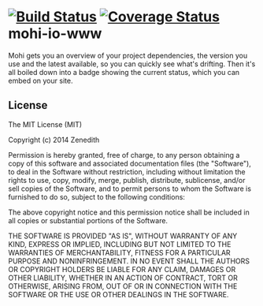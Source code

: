 [![Build Status](https://travis-ci.org/mohi-io/mohi-io-www.svg)](https://travis-ci.org/mohi-io/mohi-io-www)
[![Coverage Status](https://coveralls.io/repos/mohi-io/mohi-io-www/badge.png)](https://coveralls.io/r/mohi-io/mohi-io-www)
mohi-io-www
===========

 Mohi gets you an overview of your project dependencies, the version you use and the latest available, so you can quickly see what's drifting. Then it's all boiled down into a badge showing the current status, which you can embed on your site.


## License
The MIT License (MIT)

Copyright (c) 2014 Zenedith

Permission is hereby granted, free of charge, to any person obtaining a copy
of this software and associated documentation files (the "Software"), to deal
in the Software without restriction, including without limitation the rights
to use, copy, modify, merge, publish, distribute, sublicense, and/or sell
copies of the Software, and to permit persons to whom the Software is
furnished to do so, subject to the following conditions:

The above copyright notice and this permission notice shall be included in all
copies or substantial portions of the Software.

THE SOFTWARE IS PROVIDED "AS IS", WITHOUT WARRANTY OF ANY KIND, EXPRESS OR
IMPLIED, INCLUDING BUT NOT LIMITED TO THE WARRANTIES OF MERCHANTABILITY,
FITNESS FOR A PARTICULAR PURPOSE AND NONINFRINGEMENT. IN NO EVENT SHALL THE
AUTHORS OR COPYRIGHT HOLDERS BE LIABLE FOR ANY CLAIM, DAMAGES OR OTHER
LIABILITY, WHETHER IN AN ACTION OF CONTRACT, TORT OR OTHERWISE, ARISING FROM,
OUT OF OR IN CONNECTION WITH THE SOFTWARE OR THE USE OR OTHER DEALINGS IN THE
SOFTWARE.